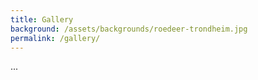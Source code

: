 ```yaml
---
title: Gallery
background: /assets/backgrounds/roedeer-trondheim.jpg
permalink: /gallery/
---
```


...
